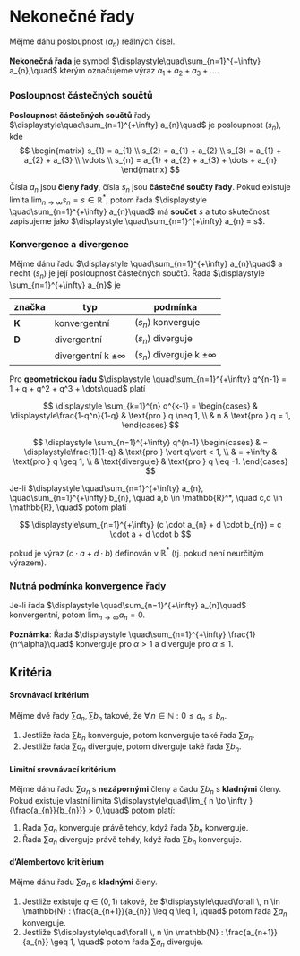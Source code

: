 # Nekonečné řady

Mějme dánu posloupnost $(a_{n})$ reálných čísel.

**Nekonečná řada** je symbol $\displaystyle\quad\sum_{n=1}^{+\infty} a_{n},\quad$ kterým označujeme výraz $a_{1} + a_{2} + a_{3} + \dots$.

### Posloupnost částečných součtů

**Posloupnost částečných součtů** řady $\displaystyle\quad\sum_{n=1}^{+\infty} a_{n}\quad$ je posloupnost $(s_n)$, kde
$$
\begin{matrix}
s_{1} = a_{1} \\
s_{2} = a_{1} + a_{2} \\
s_{3} = a_{1} + a_{2} + a_{3} \\
\vdots \\
s_{n} = a_{1} + a_{2} + a_{3} + \dots + a_{n}
\end{matrix}
$$

Čísla $a_{n}$ jsou **členy řady**, čísla $s_{n}$ jsou **částečné součty řady**. Pokud existuje limita $\lim_{ n \to \infty }{s_{n} = s \in \mathbb{R}^*}$, potom řada $\displaystyle \quad\sum_{n=1}^{+\infty} a_{n}\quad$ má **součet** $s$ a tuto skutečnost zapisujeme jako $\displaystyle \quad\sum_{n=1}^{+\infty} a_{n} = s$.

### Konvergence a divergence

Mějme dánu řadu  $\displaystyle \quad\sum_{n=1}^{+\infty} a_{n}\quad$ a nechť $(s_{n})$ je její posloupnost částečných součtů. Řada  $\displaystyle \sum_{n=1}^{+\infty} a_{n}$ je

| značka | typ                       | podmínka                          |
| ------ | ------------------------- | --------------------------------- |
| **K**  | konvergentní              | $(s_n)$ konverguje                |
| **D**  | divergentní               | $(s_{n})$ diverguje               |
|        | divergentní k $\pm\infty$ | $(s_{n})$ diverguje k $\pm\infty$ |

Pro **geometrickou řadu** $\displaystyle \quad\sum_{n=1}^{+\infty} q^{n-1} = 1 + q + q^2 + q^3 + \dots\quad$ platí

$$
\displaystyle \sum_{k=1}^{n} q^{k-1} = \begin{cases}
& \displaystyle\frac{1-q^n}{1-q} & \text{pro } q \neq 1, \\
& n  & \text{pro } q = 1,
\end{cases}
$$

$$
\displaystyle \sum_{n=1}^{+\infty} q^{n-1} \begin{cases}
& = \displaystyle\frac{1}{1-q} & \text{pro } \vert q\vert < 1, \\
& = +\infty & \text{pro } q \geq 1, \\
& \text{diverguje} & \text{pro } q \leq -1.
\end{cases}
$$

Je-li $\displaystyle \quad\sum_{n=1}^{+\infty} a_{n}, \quad\sum_{n=1}^{+\infty} b_{n}, \quad a,b \in \mathbb{R}^*, \quad c,d \in \mathbb{R}, \quad$ potom platí

$$
\displaystyle\sum_{n=1}^{+\infty} (c \cdot a_{n} + d \cdot b_{n}) = c \cdot a + d \cdot b
$$

pokud je výraz $(c \cdot a + d \cdot b)$ definován v $\mathbb{R}^*$ (tj. pokud není neurčitým výrazem). 

### Nutná podmínka konvergence řady

Je-li řada $\displaystyle \quad\sum_{n=1}^{+\infty} a_{n}\quad$ konvergentní, potom $\displaystyle\lim_{ n \to \infty }{a_{n}} = 0$.

**Poznámka**: Řada $\displaystyle \quad\sum_{n=1}^{+\infty} \frac{1}{n^\alpha}\quad$ konverguje pro $\alpha > 1$ a diverguje pro $\alpha \leq 1$.

## Kritéria

#### Srovnávací kritérium

Mějme dvě řady $\sum a_{n}, \sum b_{n}$ takové, že $\forall \, n \in \mathbb{N} : 0 \leq a_{n} \leq b_{n}$.
1) Jestliže řada $\sum b_{n}$ konverguje, potom konverguje také řada $\sum a_{n}$.
2) Jestliže řada $\sum a_{n}$ diverguje, potom diverguje také řada $\sum b_{n}$.

#### Limitní srovnávací kritérium

Mějme dánu řadu $\sum a_{n}$ s **nezápornými** členy a čadu $\sum b_{n}$ s **kladnými** členy. Pokud existuje vlastní limita $\displaystyle\quad\lim_{ n \to \infty }{\frac{a_{n}}{b_{n}}} > 0,\quad$ potom platí:
1) Řada $\sum a_{n}$ konverguje právě tehdy, když řada $\sum b_{n}$ konverguje.
2) Řada $\sum a_{n}$ diverguje právě tehdy, když řada $\sum b_{n}$ konverguje.

#### d’Alembertovo krit ́erium

Mějme dánu řadu $\sum a_{n}$ s **kladnými** členy.
1) Jestliže existuje $q \in (0, 1)$ takové, že $\displaystyle\quad\forall \, n \in \mathbb{N} : \frac{a_{n+1}}{a_{n}} \leq q \leq 1, \quad$ potom řada $\sum a_{n}$ konverguje.
2) Jestliže $\displaystyle\quad\forall \, n \in \mathbb{N} : \frac{a_{n+1}}{a_{n}} \geq 1, \quad$ potom řada $\sum a_{n}$ diverguje.